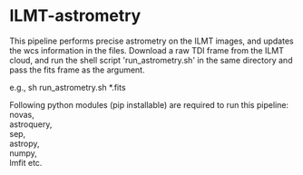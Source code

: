 # ILMT-astrometry
This pipeline performs precise astrometry on the ILMT images, and updates the wcs information in the files.
Download a raw TDI frame from the ILMT cloud, and run the shell script 'run_astrometry.sh' in the same directory and pass the fits frame as the argument.

e.g., sh run_astrometry.sh *.fits

Following python modules (pip installable) are required to run this pipeline:  
novas,  
astroquery,  
sep,  
astropy,  
numpy,  
lmfit etc.  
